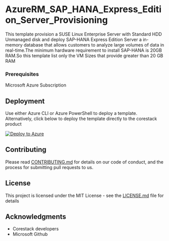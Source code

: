 
# AzureRM_SAP_HANA_Express_Edition_Server_Provisioning

This template provision a SUSE Linux Enterprise Server with Standard HDD Unmanaged disk and deploy SAP-HANA Express Edition Server a in-memory database that allows customers to analyze large volumes of data in real-time.The minimum hardware requirement to install SAP-HANA is 20GB RAM.So this template list only the VM Sizes that provide greater than 20 GB RAM

### Prerequisites

Microsoft Azure Subscription

## Deployment

Use either Azure CLI or Azure PowerShell to deploy a template. Alternatively, click below to deploy the template directly to the corestack product 

[![Deploy to Azure](https://docs.corestack.io/wp-content/uploads/2019/09/deploy-to-corestack.svg)](http://qa.corestack.io/heatstack/templates?repositories=github&external_redirect=true&name=AzureRM_SAP_HANA_Express_Edition_Server_Provisioning&url=https://raw.githubusercontent.com/corestacklabs/master/arm/AzureRM_SAP_HANA_Express_Edition_Server_Provisioning/AzureRM_SAP_HANA_Express_Edition_Server_Provisioning_content.json&engine=arm&type[0]=Cloud&classification[0]=Provisioning&scope=tenant#/mytemplates)

## Contributing

Please read [CONTRIBUTING.md](https://gist.github.com/karthick-kk/30e4fd3f279492b4f040d5cd569d21d0) for details on our code of conduct, and the process for submitting pull requests to us.

## License

This project is licensed under the MIT License - see the [LICENSE.md](LICENSE.md) file for details

## Acknowledgments

* Corestack developers
* Microsoft Github

